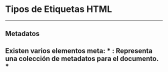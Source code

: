 # Tipos de Etiquetas HTML
---
## Metadatos
Existen varios elementos meta:
    * **<head>**: Representa una colección de metadatos para el documento.
    * **<title>**: Título de la página.
    * **<base>**: Establece un link/atributo global para los enlaces.
    * **<link rel="relaciónArchivo" href="ruta">**: Trae un archivo externo a nuestro documento.
    * __<style__: Escribe código CSS dentro del documento HTML.
    * __<script__: Escribe código JS dentro del documento.
---
## Sección
Las etiquetas de sección sirven para añadir bloques de contenido.

Existen 8 etiquetas de sección:
    * **<body>**: Todo el contenido de nuestra página.
    * **<article>**: Representa un contenido completo dentro de otra sección. Se recomienda que dentro de este exista un encabezado.
    * **<h1-h6>**: Es un título de sección o bloque. También indica la importancia de ese bloque.
    * **<section>**: Divide un bloque de contenido.
    * **<aside>**: Representa un contenido relacionado con el contenido principal.
    * **<header>**: Representa la cabecera de un bloque de contenido.
    * **<footer>**: Representa el pie de un bloque de contenido.
    * **<nav>**: Representa los enlaces de navegación de la página.
---
## Agrupación
---
## Semánticas a nivel de Texto
---
## Contenido Embedido
---
## Enlaces
---
## Para datos Tabulados